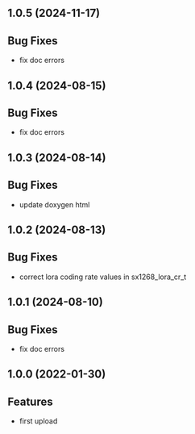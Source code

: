 ## 1.0.5 (2024-11-17)

## Bug Fixes

  - fix doc errors

## 1.0.4 (2024-08-15)

## Bug Fixes

- fix doc errors

## 1.0.3 (2024-08-14)

## Bug Fixes

- update doxygen html

## 1.0.2 (2024-08-13)

## Bug Fixes

- correct lora coding rate values in sx1268_lora_cr_t

## 1.0.1 (2024-08-10)

## Bug Fixes

- fix doc errors

## 1.0.0 (2022-01-30)

## Features

- first upload